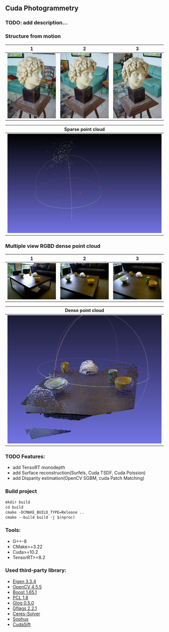 ## Cuda Photogrammetry

### TODO: add description...

### Structure from motion
1 | 2 | 3 |
:------:|:-------:|:------:|
![](gitresource/figures/B20.jpg)  |  ![](gitresource/figures/B21.jpg) | ![](gitresource/figures/B22.jpg) |

| Sparse point cloud |
:--------:|
|![](gitresource/figures/face_point_cloud.png) |
<b></b>

### Multiple view RGBD dense point cloud
1 | 2 | 3 |
:------:|:-------:|:------:|
![](gitresource/figures/00001-color.png)  |  ![](gitresource/figures/00002-color.png) | ![](gitresource/figures/00003-color.png) |

| Dense point cloud |
:--------:|
|![](gitresource/figures/table_point_cloud.png) |
<b></b>


### TODO Features:
* add TensoRT monodepth
* add Surface reconstruction(Surfels, Cuda TSDF, Cuda Poission)
* add Disparity estimation(OpenCV SGBM, cuda Patch Matching)



### Build project
```
mkdir build
cd build
cmake -DCMAKE_BUILD_TYPE=Release ..
cmake --build build -j $(nproc)
```

### Tools:
* G++-8
* CMake>=3.22
* Cuda>=10.2
* TensorRT>=8.2

### Used third-party library:
* [Eigen 3.3.4](https://eigen.tuxfamily.org)
* [OpenCV 4.5.5](https://github.com/opencv/opencv)
* [Boost 1.65.1](https://www.boost.org/)
* [PCL 1.8](https://pointclouds.org)
* [Glog 0.5.0](https://github.com/google/glog)
* [Gflags 2.2.1](https://github.com/gflags/gflags)
* [Ceres-Solver](http://ceres-solver.org/)
* [Sophus](https://github.com/strasdat/Sophus)
* [CudaSift](https://github.com/SokratG/CudaSift/tree/fix-cmake)

